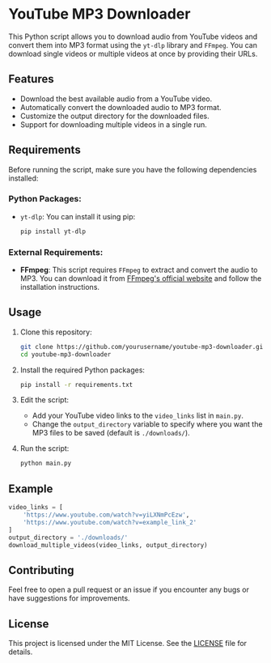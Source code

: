 # YouTube MP3 Downloader

This Python script allows you to download audio from YouTube videos and convert them into MP3 format using the `yt-dlp` library and `FFmpeg`. You can download single videos or multiple videos at once by providing their URLs.

## Features
- Download the best available audio from a YouTube video.
- Automatically convert the downloaded audio to MP3 format.
- Customize the output directory for the downloaded files.
- Support for downloading multiple videos in a single run.

## Requirements

Before running the script, make sure you have the following dependencies installed:

### Python Packages:
- `yt-dlp`: You can install it using pip:
  ```bash
  pip install yt-dlp
  ```

### External Requirements:
- **FFmpeg**: This script requires `FFmpeg` to extract and convert the audio to MP3. You can download it from [FFmpeg's official website](https://ffmpeg.org/download.html) and follow the installation instructions.

## Usage

1. Clone this repository:
   ```bash
   git clone https://github.com/yourusername/youtube-mp3-downloader.git
   cd youtube-mp3-downloader
   ```

2. Install the required Python packages:
   ```bash
   pip install -r requirements.txt
   ```

3. Edit the script:

   - Add your YouTube video links to the `video_links` list in `main.py`.
   - Change the `output_directory` variable to specify where you want the MP3 files to be saved (default is `./downloads/`).

4. Run the script:
   ```bash
   python main.py
   ```

## Example

```python
video_links = [
    'https://www.youtube.com/watch?v=yiLXNmPcEzw',
    'https://www.youtube.com/watch?v=example_link_2'
]
output_directory = './downloads/'
download_multiple_videos(video_links, output_directory)
```

## Contributing
Feel free to open a pull request or an issue if you encounter any bugs or have suggestions for improvements.

## License
This project is licensed under the MIT License. See the [LICENSE](LICENSE) file for details.
